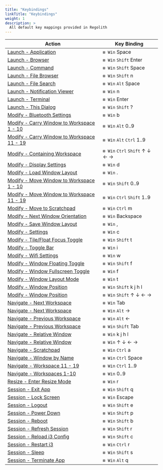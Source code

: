 ```yaml
---
title: "Keybindings"
linkTitle: "Keybindings"
weight: 1
description: >
  All default key mappings provided in Regolith
---
```


| Action                                                                             | Key Binding                    |
| ---------------------------------------------------------------------------------- | ------------------------------ |
| [ Launch - Application ](#LaunchApplication)                                       | `⊞ Win` Space                  |
| [ Launch - Browser ](#LaunchBrowser)                                               | `⊞ Win` `Shift` Enter          |
| [ Launch - Command ](#LaunchCommand)                                               | `⊞ Win` `Shift` Space          |
| [ Launch - File Browser ](#LaunchFileBrowser)                                      | `⊞ Win` `Shift` n              |
| [ Launch - File Search ](#LaunchFileSearch)                                        | `⊞ Win` `Alt` Space            |
| [ Launch - Notification Viewer ](#LaunchNotificationViewer)                        | `⊞ Win` n                      |
| [ Launch - Terminal ](#LaunchTerminal)                                             | `⊞ Win` Enter                  |
| [ Launch - This Dialog ](#LaunchThisDialog)                                        | `⊞ Win` `Shift` ?              |
| [ Modify - Bluetooth Settings ](#ModifyBluetoothSettings)                          | `⊞ Win` b                      |
| [ Modify - Carry Window to Workspace 1 - 10](#ModifyCarryWindowtoWorkspace1-10)    | `⊞ Win` `Alt` 0..9             |
| [ Modify - Carry Window to Workspace 11 - 19 ](#ModifyCarryWindowtoWorkspace11-19) | `⊞ Win` `Alt` `Ctrl` 1..9      |
| [ Modify - Containing Workspace ](#ModifyContainingWorkspace)                      | `⊞ Win` `Ctrl` `Shift` ↑ ↓ ← → |
| [ Modify - Display Settings ](#ModifyDisplaySettings)                              | `⊞ Win` d                      |
| [ Modify - Load Window Layout ](#ModifyLoadWindowLayout)                           | `⊞ Win` .                      |
| [ Modify - Move Window to Workspace 1 - 10 ](#ModifyMoveWindowtoWorkspace1-10)     | `⊞ Win` `Shift` 0..9           |
| [ Modify - Move Window to Workspace 11 - 19](#ModifyMoveWindowtoWorkspace11-19)    | `⊞ Win` `Ctrl` `Shift` 1..9    |
| [ Modify - Move to Scratchpad ](#ModifyMovetoScratchpad)                           | `⊞ Win` `Ctrl` m               |
| [ Modify - Next Window Orientation ](#ModifyNextWindowOrientation)                 | `⊞ Win` Backspace              |
| [ Modify - Save Window Layout ](#ModifySaveWindowLayout)                           | `⊞ Win` ,                      |
| [ Modify - Settings ](#ModifySettings)                                             | `⊞ Win` c                      |
| [ Modify - Tile/Float Focus Toggle ](#ModifyTile/FloatFocusToggle)                 | `⊞ Win` `Shift` t              |
| [ Modify - Toggle Bar ](#ModifyToggleBar)                                          | `⊞ Win` i                      |
| [ Modify - Wifi Settings ](#ModifyWifiSettings)                                    | `⊞ Win` w                      |
| [ Modify - Window Floating Toggle ](#ModifyWindowFloatingToggle)                   | `⊞ Win` `Shift` f              |
| [ Modify - Window Fullscreen Toggle ](#ModifyWindowFullscreenToggle)               | `⊞ Win` f                      |
| [ Modify - Window Layout Mode ](#ModifyWindowLayoutMode)                           | `⊞ Win` t                      |
| [ Modify - Window Position ](#ModifyWindowPosition)                                | `⊞ Win` `Shift` k j h l        |
| [ Modify - Window Position ](#ModifyWindowPosition)                                | `⊞ Win` `Shift` ↑ ↓ ← →        |
| [ Navigate - Next Workspace ](#NavigateNextWorkspace)                              | `⊞ Win` Tab                    |
| [ Navigate - Next Workspace ](#NavigateNextWorkspace)                              | `⊞ Win` `Alt` →                |
| [ Navigate - Previous Workspace ](#NavigatePreviousWorkspace)                      | `⊞ Win` `Alt` ←                |
| [ Navigate - Previous Workspace ](#NavigatePreviousWorkspace)                      | `⊞ Win` `Shift` Tab            |
| [ Navigate - Relative Window ](#NavigateRelativeWindow)                            | `⊞ Win` k j h l                |
| [ Navigate - Relative Window ](#NavigateRelativeWindow)                            | `⊞ Win` ↑ ↓ ← →                |
| [ Navigate - Scratchpad ](#NavigateScratchpad)                                     | `⊞ Win` `Ctrl` a               |
| [ Navigate - Window by Name ](#NavigateWindowbyName)                               | `⊞ Win` `Ctrl` Space           |
| [ Navigate - Workspace 11 - 19 ](#NavigateWorkspace11-19)                          | `⊞ Win` `Ctrl` 1..9            |
| [ Navigate - Workspaces 1-10 ](#NavigateWorkspaces1-10)                            | `⊞ Win` 0..9                   |
| [ Resize - Enter Resize Mode ](#ResizeEnterResizeMode)                             | `⊞ Win` r                      |
| [ Session - Exit App ](#SessionExitApp)                                            | `⊞ Win` `Shift` q              |
| [ Session - Lock Screen ](#SessionLockScreen)                                      | `⊞ Win` Escape                 |
| [ Session - Logout ](#SessionLogout)                                               | `⊞ Win` `Shift` e              |
| [ Session - Power Down ](#SessionPowerDown)                                        | `⊞ Win` `Shift` p              |
| [ Session - Reboot ](#SessionReboot)                                               | `⊞ Win` `Shift` b              |
| [ Session - Refresh Session ](#SessionRefreshSession)                              | `⊞ Win` `Shift` r              |
| [ Session - Reload i3 Config ](#SessionReloadi3Config)                             | `⊞ Win` `Shift` c              |
| [ Session - Restart i3 ](#SessionRestarti3)                                        | `⊞ Win` `Ctrl` r               |
| [ Session - Sleep ](#SessionSleep)                                                 | `⊞ Win` `Shift` s              |
| [ Session - Terminate App ](#SessionTerminateApp)                                  | `⊞ Win` `Alt` q                |
